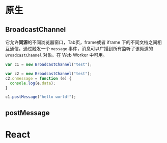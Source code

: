 # 原生

## BroadcastChannel

它允许**同源**的不同浏览器窗口，Tab页，frame或者 iframe 下的不同文档之间相互通信。通过触发一个 `message` 事件，消息可以广播到所有监听了该频道的 `BroadcastChannel` 对象。在 Web Worker 中可用。

```javascript
var c1 = new BroadcastChannel("test");

var c2 = new BroadcastChannel("test");
c2.onmessage = function (e) {
  console.log(e.data);
}

c1.postMessage("hello world!");
```

## postMessage







# React



